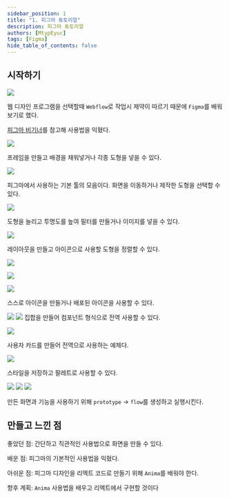 ```yaml
---
sidebar_position: 1
title: "1. 피그마 튜토리얼"
description: 피그마 튜토리얼
authors: [MtypEyuc]
tags: [Figma]
hide_table_of_contents: false
---
```


## 시작하기

![](./img/01/01.webp)

웹 디자인 프로그램을 선택할때 `Webflow`로 작업시 제약이 따르기 때문에 `Figma`를 배워보기로 했다.

[피그마 비기너](https://www.youtube.com/watch?v=ezldKx-jPag)를 참고해 사용법을 익혔다.


![](./img/01/02.webp)  

프레임을 만들고 배경을 채워넣거나 각종 도형을 넣을 수 있다.  

![](./img/01/03.webp) 

피그마에서 사용하는 기본 툴의 모음이다. 화면을 이동하거나 제작한 도형을 선택할 수 있다.

![](./img/01/04.webp) 

도형을 늘리고 투명도를 높여 필터를 만들거나 이미지를 넣을 수 있다.

![](./img/01/05.webp) 

레이아웃을 만들고 아이콘으로 사용할 도형을 정렬할 수 있다.

![](./img/01/06.webp) 

![](./img/01/07.webp) 

![](./img/01/08.webp) 

스스로 아이콘을 만들거나 배포된 아이콘을 사용할 수 있다.

![](./img/01/09.webp)
![](./img/01/10.webp)
집합을 만들어 컴포넌트 형식으로 전역 사용할 수 있다.

![](./img/01/11.webp) 

사용자 카드를 만들어 전역으로 사용하는 예제다.

![](./img/01/12.webp) 

스타일을 저장하고 팔레트로 사용할 수 있다.

![](./img/01/13.webp)
![](./img/01/14.webp)
![](./img/01/15.webp) 

만든 화면과 기능을 사용하기 위해 `prototype` -> `flow`를 생성하고 실행시킨다.

## 만들고 느낀 점

좋았던 점: 간단하고 직관적인 사용법으로 화면을 만들 수 있다.

배운 점: 피그마의 기본적인 사용법을 익혔다.

아쉬운 점: 피그마 디자인을 리엑트 코드로 만들기 위해 `Anima`를 배워야 한다.

향후 계획: `Anima` 사용법을 배우고 리엑트에서 구현할 것이다